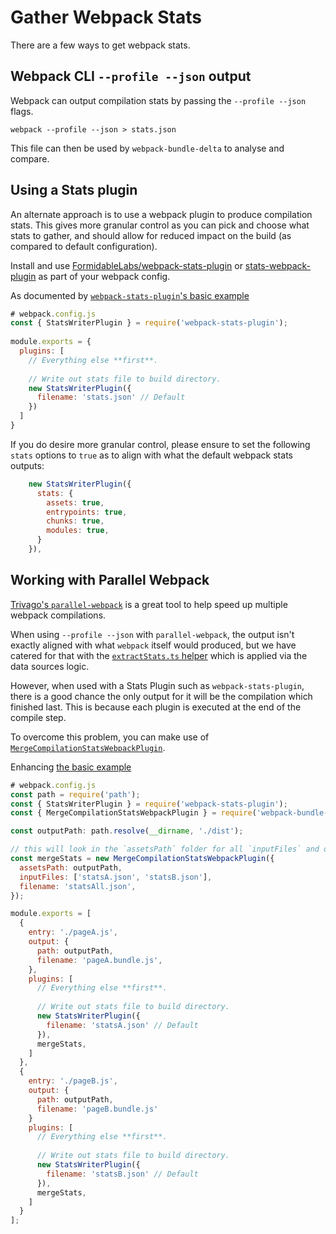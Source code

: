 # Gather Webpack Stats

There are a few ways to get webpack stats.

## Webpack CLI `--profile --json` output

Webpack can output compilation stats by passing the `--profile --json` flags.

```
webpack --profile --json > stats.json
```

This file can then be used by `webpack-bundle-delta` to analyse and compare.

## Using a Stats plugin

An alternate approach is to use a webpack plugin to produce compilation stats. This gives more granular control as you can pick and choose what stats to gather, and should allow for reduced impact on the build (as compared to default configuration).

Install and use [FormidableLabs/webpack-stats-plugin](https://github.com/FormidableLabs/webpack-stats-plugin) or [stats-webpack-plugin](https://github.com/unindented/stats-webpack-plugin) as part of your webpack config.

As documented by [`webpack-stats-plugin`'s basic example](https://www.npmjs.com/package/webpack-stats-plugin#basic)

``` js
# webpack.config.js
const { StatsWriterPlugin } = require('webpack-stats-plugin');
 
module.exports = {
  plugins: [
    // Everything else **first**.
 
    // Write out stats file to build directory.
    new StatsWriterPlugin({
      filename: 'stats.json' // Default
    })
  ]
}
```

If you do desire more granular control, please ensure to set the following `stats` options to `true` as to align with what the default webpack stats outputs:
``` js
    new StatsWriterPlugin({
      stats: {
        assets: true,
        entrypoints: true,
        chunks: true,
        modules: true,
      }
    }),
```

## Working with Parallel Webpack

[Trivago's `parallel-webpack`](https://github.com/trivago/parallel-webpack) is a great tool to help speed up multiple webpack compilations.

When using `--profile --json` with `parallel-webpack`, the output isn't exactly aligned with what `webpack` itself would produced, but we have catered for that with the [`extractStats.ts` helper](../src/helpers/extractStats.ts) which is applied via the data sources logic.

However, when used with a Stats Plugin such as `webpack-stats-plugin`, there is a good chance the only output for it will be the compilation which finished last. This is because each plugin is executed at the end of the compile step.

To overcome this problem, you can make use of [`MergeCompilationStatsWebpackPlugin`](../src/helpers/MergeCompilationStatsWebpackPlugin.ts).

Enhancing [the basic example](https://github.com/trivago/parallel-webpack#basic-example)

``` js
# webpack.config.js
const path = require('path');
const { StatsWriterPlugin } = require('webpack-stats-plugin');
const { MergeCompilationStatsWebpackPlugin } = require('webpack-bundle-delta');

const outputPath: path.resolve(__dirname, './dist');

// this will look in the `assetsPath` folder for all `inputFiles` and output a file with the `filename` containing all the stats
const mergeStats = new MergeCompilationStatsWebpackPlugin({
  assetsPath: outputPath,
  inputFiles: ['statsA.json', 'statsB.json'],
  filename: 'statsAll.json',
});

module.exports = [
  {
    entry: './pageA.js',
    output: {
      path: outputPath,
      filename: 'pageA.bundle.js',
    },
    plugins: [
      // Everything else **first**.
  
      // Write out stats file to build directory.
      new StatsWriterPlugin({
        filename: 'statsA.json' // Default
      }),
      mergeStats,
    ]
  },
  {
    entry: './pageB.js',
    output: {
      path: outputPath,
      filename: 'pageB.bundle.js'
    }
    plugins: [
      // Everything else **first**.
  
      // Write out stats file to build directory.
      new StatsWriterPlugin({
        filename: 'statsB.json' // Default
      }),
      mergeStats,
    ]
  }
];
```

